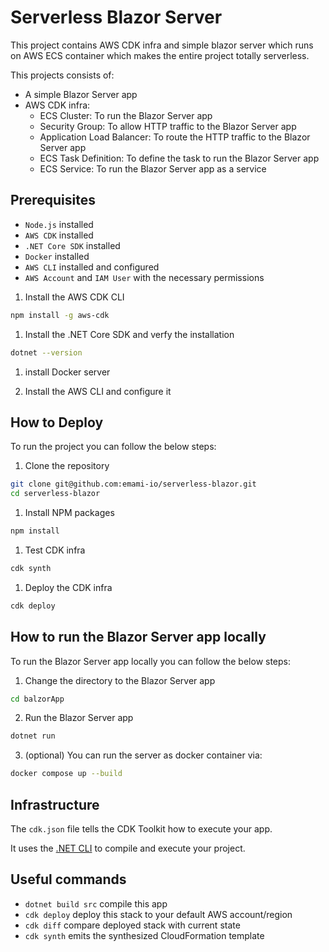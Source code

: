 # Serverless Blazor Server

This project contains AWS CDK infra and simple blazor server which runs on AWS ECS container which makes the entire project totally serverless.


This projects consists of:
- A simple Blazor Server app
- AWS CDK infra:
  - ECS Cluster: To run the Blazor Server app
  - Security Group: To allow HTTP traffic to the Blazor Server app
  - Application Load Balancer: To route the HTTP traffic to the Blazor Server app
  - ECS Task Definition: To define the task to run the Blazor Server app
  - ECS Service: To run the Blazor Server app as a service


## Prerequisites
- `Node.js` installed
- `AWS CDK` installed
- `.NET Core SDK` installed
- `Docker` installed
- `AWS CLI` installed and configured
- `AWS Account` and `IAM User` with the necessary permissions

1. Install the AWS CDK CLI
```bash
npm install -g aws-cdk
```

1. Install the .NET Core SDK and verfy the installation
```bash
dotnet --version
```

1. install Docker server

2. Install the AWS CLI and configure it


## How to Deploy
To run the project you can follow the below steps:

1. Clone the repository
```bash
git clone git@github.com:emami-io/serverless-blazor.git
cd serverless-blazor
```

1. Install NPM packages
```bash
npm install
```

1. Test CDK infra
```bash
cdk synth
```

1. Deploy the CDK infra
```bash
cdk deploy
```

## How to run the Blazor Server app locally
To run the Blazor Server app locally you can follow the below steps:

1. Change the directory to the Blazor Server app
```bash
cd balzorApp
```

2. Run the Blazor Server app
```bash
dotnet run
```

3. (optional) You can run the server as docker container via:
```bash
docker compose up --build
```

## Infrastructure
The `cdk.json` file tells the CDK Toolkit how to execute your app.

It uses the [.NET CLI](https://docs.microsoft.com/dotnet/articles/core/) to compile and execute your project.

## Useful commands

* `dotnet build src` compile this app
* `cdk deploy`       deploy this stack to your default AWS account/region
* `cdk diff`         compare deployed stack with current state
* `cdk synth`        emits the synthesized CloudFormation template

